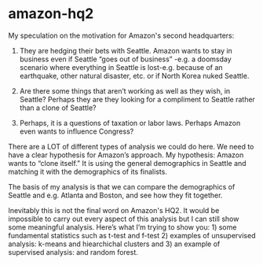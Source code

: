 # amazon-hq2

My speculation on the motivation for Amazon's second headquarters:

 1) They are hedging their bets with Seattle. Amazon wants to stay in business even if Seattle “goes out of business”
 -e.g. a doomsday scenario where everything in Seattle is lost-e.g. because of an earthquake, other natural disaster, etc. or if North Korea nuked Seattle. 

 2) Are there some things that aren’t working as well as they wish, in Seattle? Perhaps they are they looking for a compliment to Seattle rather than a clone of Seattle? 

 3) Perhaps, it is a questions of taxation or labor laws. Perhaps Amazon even wants to influence Congress?	

 There are a LOT of different types of analysis we could do here. We need to have a clear hypothesis for Amazon’s approach. 
 My hypothesis: Amazon wants to “clone itself.” It is using the general demographics in Seattle and matching it with the demographics of its finalists. 

 The basis of my analysis is that we can compare the demographics of Seattle and e.g. Atlanta and Boston, and see how they fit together. 

 Inevitably this is not the final word on Amazon's HQ2. It would be impossible to carry out every aspect of this analysis but I can still show some meaningful analysis. Here’s what I’m trying to show you: 1) some fundamental statistics such as t-test and f-test 2) examples of unsupervised analysis: k-means and hiearchichal clusters and 3) an example of supervised analysis: and random forest. 
